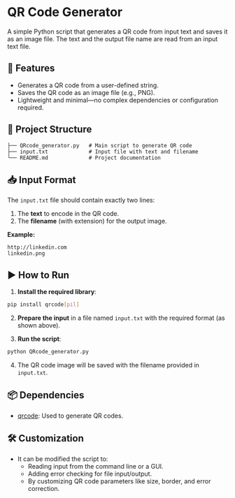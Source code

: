 # QR Code Generator

A simple Python script that generates a QR code from input text and saves it as an image file. The text and the output file name are read from an input text file.

## 🧰 Features

- Generates a QR code from a user-defined string.
- Saves the QR code as an image file (e.g., PNG).
- Lightweight and minimal—no complex dependencies or configuration required.

## 📂 Project Structure

```
├── QRcode_generator.py   # Main script to generate QR code
├── input.txt             # Input file with text and filename
└── README.md             # Project documentation
```

## 📥 Input Format

The `input.txt` file should contain exactly two lines:

1. The **text** to encode in the QR code.
2. The **filename** (with extension) for the output image.

**Example:**

```
http://linkedin.com
linkedin.png
```

## ▶️ How to Run

1. **Install the required library**:

```bash
pip install qrcode[pil]
```

2. **Prepare the input** in a file named `input.txt` with the required format (as shown above).

3. **Run the script**:

```bash
python QRcode_generator.py
```

4. The QR code image will be saved with the filename provided in `input.txt`.

## 📦 Dependencies

- [qrcode](https://pypi.org/project/qrcode/): Used to generate QR codes.

## 🛠️ Customization

- It can be modified the script to:
  - Reading input from the command line or a GUI.
  - Adding error checking for file input/output.
  - By customizing QR code parameters like size, border, and error correction.

